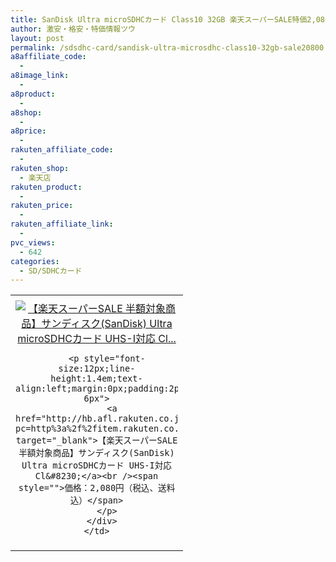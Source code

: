 ```yaml
---
title: SanDisk Ultra microSDHCカード Class10 32GB 楽天スーパーSALE特価2,080円！送料無料！明日0時から！
author: 激安・格安・特価情報ツウ
layout: post
permalink: /sdsdhc-card/sandisk-ultra-microsdhc-class10-32gb-sale20800.html
a8affiliate_code:
  - 
a8image_link:
  - 
a8product:
  - 
a8shop:
  - 
a8price:
  - 
rakuten_affiliate_code:
  - 
rakuten_shop:
  - 楽天店
rakuten_product:
  - 
rakuten_price:
  - 
rakuten_affiliate_link:
  - 
pvc_views:
  - 642
categories:
  - SD/SDHCカード
---
```

<table border="0" cellpadding="0" cellspacing="0">
  <tr>
    <td valign="top">
      <div style="border:1px none;margin:0px;padding:6px 0px;width:260px;text-align:center;float:left">
        <a href="http://hb.afl.rakuten.co.jp/hgc/0fe2dffd.5cb2ce88.0fe2dffe.fa06c1ed/?pc=http%3a%2f%2fitem.rakuten.co.jp%2fplex%2f10003960%2f%3fscid%3daf_link_tbl&m=http%3a%2f%2fm.rakuten.co.jp%2fplex%2fi%2f10003960%2f" target="_blank"><img src="http://hbb.afl.rakuten.co.jp/hgb/?pc=http%3a%2f%2fthumbnail.image.rakuten.co.jp%2f%400_mall%2fplex%2fcabinet%2f01798184%2fimgrc0064565240.gif%3f_ex%3d240x240&m=http%3a%2f%2fthumbnail.image.rakuten.co.jp%2f%400_mall%2fplex%2fcabinet%2f01798184%2fimgrc0064565240.gif" alt="【楽天スーパーSALE 半額対象商品】サンディスク(SanDisk) Ultra microSDHCカード UHS-I対応 Cl..." border="0" style="margin:0px;padding:0px" /></a> 
        
        <p style="font-size:12px;line-height:1.4em;text-align:left;margin:0px;padding:2px 6px">
          <a href="http://hb.afl.rakuten.co.jp/hgc/0fe2dffd.5cb2ce88.0fe2dffe.fa06c1ed/?pc=http%3a%2f%2fitem.rakuten.co.jp%2fplex%2f10003960%2f%3fscid%3daf_link_tbl&m=http%3a%2f%2fm.rakuten.co.jp%2fplex%2fi%2f10003960%2f" target="_blank">【楽天スーパーSALE 半額対象商品】サンディスク(SanDisk) Ultra microSDHCカード UHS-I対応 Cl&#8230;</a><br /><span style="">価格：2,080円（税込、送料込）</span>
        </p>
      </div>
    </td>
  </tr>
</table>